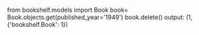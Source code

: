 from bookshelf.models import Book
book= Book.objects.get(published_year='1949') 
book.delete()
output:  (1, {'bookshelf.Book': 1})